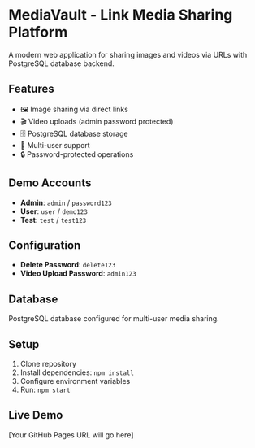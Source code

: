 # MediaVault - Link Media Sharing Platform

A modern web application for sharing images and videos via URLs with PostgreSQL database backend.

## Features
- 🖼️ Image sharing via direct links
- 🎬 Video uploads (admin password protected)  
- 🗄️ PostgreSQL database storage
- 👥 Multi-user support
- 🔒 Password-protected operations

## Demo Accounts
- **Admin**: `admin` / `password123`
- **User**: `user` / `demo123`
- **Test**: `test` / `test123`

## Configuration
- **Delete Password**: `delete123`
- **Video Upload Password**: `admin123`

## Database
PostgreSQL database configured for multi-user media sharing.

## Setup
1. Clone repository
2. Install dependencies: `npm install`
3. Configure environment variables
4. Run: `npm start`

## Live Demo
[Your GitHub Pages URL will go here]
